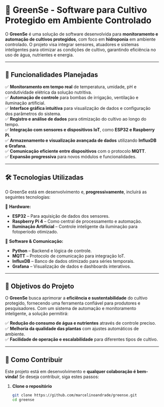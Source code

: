 # 🌱 GreenSe - Software para Cultivo Protegido em Ambiente Controlado  

O **GreenSe** é uma solução de software desenvolvida para **monitoramento e automação de cultivos protegidos**, com foco em **hidroponia** em ambiente controlado. O projeto visa integrar sensores, atuadores e sistemas inteligentes para otimizar as condições de cultivo, garantindo eficiência no uso de água, nutrientes e energia.  

---

## 🚀 Funcionalidades Planejadas  
✅ **Monitoramento em tempo real** de temperatura, umidade, pH e condutividade elétrica da solução nutritiva.  
✅ **Automação de controle** para bombas de irrigação, ventilação e iluminação artificial.  
✅ **Interface gráfica intuitiva** para visualização de dados e configuração dos parâmetros do sistema.  
✅ **Registro e análise de dados** para otimização do cultivo ao longo do tempo.  
✅ **Integração com sensores e dispositivos IoT**, como **ESP32 e Raspberry Pi**.  
✅ **Armazenamento e visualização avançada de dados** utilizando **InfluxDB e Grafana**.  
✅ **Comunicação eficiente entre dispositivos** com o protocolo **MQTT**.  
✅ **Expansão progressiva** para novos módulos e funcionalidades.  

---

## 🛠 Tecnologias Utilizadas  
O GreenSe está em desenvolvimento e, **progressivamente**, incluirá as seguintes tecnologias:  

🔹 **Hardware:**  
- **ESP32** – Para aquisição de dados dos sensores.  
- **Raspberry Pi 4** – Como central de processamento e automação.  
- **Iluminação Artificial** – Controle inteligente da iluminação para fotoperíodo otimizado.  

🔹 **Software & Comunicação:**  
- **Python** – Backend e lógica de controle.  
- **MQTT** – Protocolo de comunicação para integração IoT.  
- **InfluxDB** – Banco de dados otimizado para séries temporais.  
- **Grafana** – Visualização de dados e dashboards interativos.  

---

## 📌 Objetivos do Projeto  
O **GreenSe** busca aprimorar a **eficiência e sustentabilidade** do cultivo protegido, fornecendo uma ferramenta confiável para produtores e pesquisadores. Com um sistema de automação e monitoramento inteligente, a solução permitirá:  

✅ **Redução do consumo de água e nutrientes** através de controle preciso.  
✅ **Melhoria da qualidade das plantas** com ajustes automáticos de ambiente.  
✅ **Facilidade de operação e escalabilidade** para diferentes tipos de cultivo.  

---

## 🔧 Como Contribuir  
Este projeto está em desenvolvimento e **qualquer colaboração é bem-vinda!** Se deseja contribuir, siga estes passos:  

1. **Clone o repositório**  
   ```bash
   git clone https://github.com/marcelinoandrade/greense.git
   cd greense

